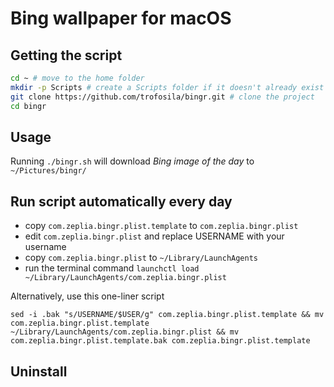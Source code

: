 # Bing wallpaper for macOS

## Getting the script
```bash
cd ~ # move to the home folder
mkdir -p Scripts # create a Scripts folder if it doesn't already exist
git clone https://github.com/trofosila/bingr.git # clone the project
cd bingr
```

## Usage
Running `./bingr.sh` will download *Bing image of the day* to `~/Pictures/bingr/`

## Run script automatically every day
- copy `com.zeplia.bingr.plist.template` to `com.zeplia.bingr.plist`
- edit `com.zeplia.bingr.plist` and replace USERNAME with your username
- copy `com.zeplia.bingr.plist` to `~/Library/LaunchAgents`
- run the terminal command `launchctl load ~/Library/LaunchAgents/com.zeplia.bingr.plist`

Alternatively, use this one-liner script
```
sed -i .bak "s/USERNAME/$USER/g" com.zeplia.bingr.plist.template && mv com.zeplia.bingr.plist.template ~/Library/LaunchAgents/com.zeplia.bingr.plist && mv com.zeplia.bingr.plist.template.bak com.zeplia.bingr.plist.template
```

## Uninstall
